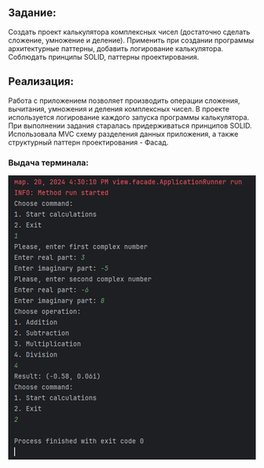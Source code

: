 ## Задание:
Создать проект калькулятора комплексных чисел (достаточно сделать сложение, умножение и деление).
Применить при создании программы архитектурные паттерны, добавить логирование калькулятора.
Соблюдать принципы SOLID, паттерны проектирования.

## Реализация:
Работа с приложением позволяет производить операции сложения, вычитания, умножения и деления комплексных чисел.
В проекте используется логирование каждого запуска программы калькулятора.
При выполнении задания старалась придерживаться принципов SOLID.
Использовала MVC схему разделения данных приложения, а также структурный паттерн проектирования - Фасад.

### Выдача терминала:
![Photo](terminal.PNG)